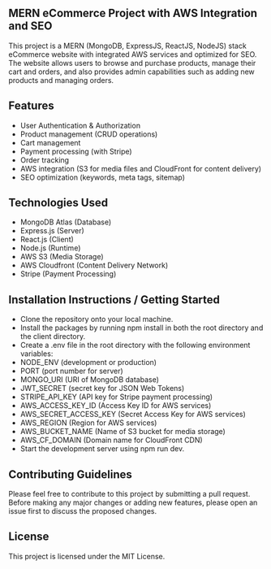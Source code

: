 ## MERN eCommerce Project with AWS Integration and SEO

This project is a MERN (MongoDB, ExpressJS, ReactJS, NodeJS) stack eCommerce website with integrated AWS services and optimized for SEO.<br/>
The website allows users to browse and purchase products, manage their cart and orders, and also provides admin capabilities such as adding new products and managing orders.

## Features
* User Authentication & Authorization
* Product management (CRUD operations)
* Cart management
* Payment processing (with Stripe)
* Order tracking
* AWS integration (S3 for media files and CloudFront for content delivery)
* SEO optimization (keywords, meta tags, sitemap)
## Technologies Used
* MongoDB Atlas (Database)
* Express.js (Server)
* React.js (Client)
* Node.js (Runtime)
* AWS S3 (Media Storage)
* AWS Cloudfront (Content Delivery Network)
* Stripe (Payment Processing)
## Installation Instructions / Getting Started
* Clone the repository onto your local machine.
* Install the packages by running npm install in both the root directory and the client directory.
* Create a .env file in the root directory with the following environment variables:
* NODE_ENV (development or production)
* PORT (port number for server)
* MONGO_URI (URI of MongoDB database)
* JWT_SECRET (secret key for JSON Web Tokens)
* STRIPE_API_KEY (API key for Stripe payment processing)
* AWS_ACCESS_KEY_ID (Access Key ID for AWS services)
* AWS_SECRET_ACCESS_KEY (Secret Access Key for AWS services)
* AWS_REGION (Region for AWS services)
* AWS_BUCKET_NAME (Name of S3 bucket for media storage)
* AWS_CF_DOMAIN (Domain name for CloudFront CDN)
* Start the development server using npm run dev.
## Contributing Guidelines
Please feel free to contribute to this project by submitting a pull request. Before making any major changes or adding new features, please open an issue first to discuss the proposed changes.

## License
This project is licensed under the MIT License.
